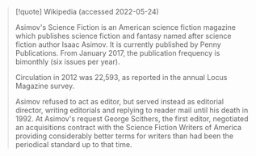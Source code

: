 > [!quote] Wikipedia (accessed 2022-05-24) 
> 
> Asimov's Science Fiction is an American science fiction magazine which publishes science fiction and fantasy named after science fiction author Isaac Asimov. It is currently published by Penny Publications. From January 2017, the publication frequency is bimonthly (six issues per year). 
> 
> Circulation in 2012 was 22,593, as reported in the annual Locus Magazine survey.
> 
> Asimov refused to act as editor, but served instead as editorial director, writing editorials and replying to reader mail until his death in 1992. At Asimov's request George Scithers, the first editor, negotiated an acquisitions contract with the Science Fiction Writers of America providing considerably better terms for writers than had been the periodical standard up to that time.

